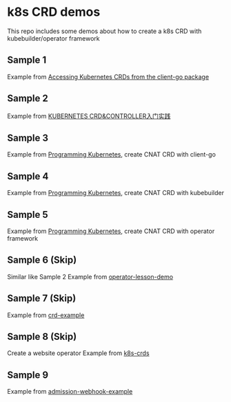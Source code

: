 # k8s CRD demos
This repo includes some demos about how to create a k8s CRD with kubebuilder/operator framework

## Sample 1
Example from [Accessing Kubernetes CRDs from the client-go package](https://www.martin-helmich.de/en/blog/kubernetes-crd-client.html)

## Sample 2
Example from [KUBERNETES CRD&CONTROLLER入门实践](https://davidlovezoe.club/wordpress/archives/690)

## Sample 3
Example from [Programming Kubernetes](https://programming-kubernetes.info), create CNAT CRD with client-go

## Sample 4
Example from [Programming Kubernetes](https://programming-kubernetes.info), create CNAT CRD with kubebuilder

## Sample 5
Example from [Programming Kubernetes](https://programming-kubernetes.info), create CNAT CRD with operator framework

## Sample 6 (Skip)
Similar like Sample 2
Example from [operator-lesson-demo](https://github.com/baidingtech/operator-lesson-demo/blob/main/slide/10%20%E7%AC%AC10%E8%8A%82%EF%BC%9Aclient-go%E9%A1%B9%E7%9B%AE%E5%AE%9E%E6%88%98%E4%B8%8A%EF%BC%9A%E9%9C%80%E6%B1%82%E4%BB%8B%E7%BB%8D.md)

## Sample 7 (Skip)
Example from [crd-example](https://github.com/opskumu/crd-example)

## Sample 8 (Skip)
Create a website operator
Example from [k8s-crds](https://github.com/jungho/k8s-crds)

## Sample 9
Example from [admission-webhook-example](https://github.com/opskumu/admission-webhook-example)